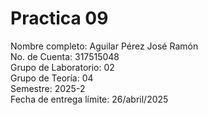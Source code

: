 # Practica 09
Nombre completo: Aguilar Pérez José Ramón  
No. de Cuenta: 317515048  
Grupo de Laboratorio: 02  
Grupo de Teoría: 04  
Semestre: 2025-2  
Fecha de entrega límite: 26/abril/2025   
